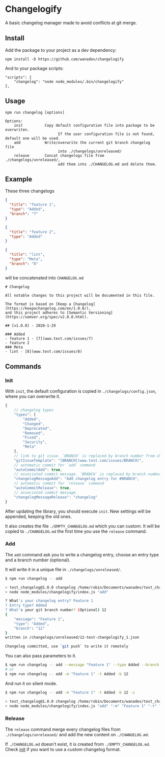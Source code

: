 # Changelogify

A basic changelog manager made to avoid conflicts at git merge.

## Install

Add the package to your project as a dev dependency:

    npm install -D https://github.com/wanadev/changelogify

And to your package scripts:

    "scripts": {
        "changelog": "node node_modules/.bin/changelogify"
    },

## Usage

    npm run changelog [options]

    Options:
        init          Copy default configuration file into package to be overwriten.
                            If the user configuration file is not found, default one will be used.
        add           Write/overwrite the current git branch changelog file 
                            into ./changelogs/unreleased/
        release       Concat changelogs file from ./changelogs/unreleased/,
                            add them into ./CHANGELOG.md and delete them.

## Example

These three changelogs

```json
{
  "title": "feature 1",
  "type": "Added",
  "branch": "7"
}
```

```json
{
  "title": "feature 2",
  "type": "Added"
}
```

```json
{
  "title": "lint",
  "type": "Meta",
  "branch": "8"
}
```

will be concatenated into `CHANGELOG.md`

    # Changelog

    All notable changes to this project will be documented in this file.

    The format is based on [Keep a Changelog](https://keepachangelog.com/en/1.0.0/),
    and this project adheres to [Semantic Versioning](https://semver.org/spec/v2.0.0.html).

    ## [v1.0.0] - 2020-1-29

    ### Added
    - feature 1 - [7](www.test.com/issues/7)
    - feature 2
    ### Meta
    - lint - [8](www.test.com/issues/8)

## Commands

### Init

With `init`, the default configuration is copied in `./changelogs/config.json`, where you can overwrite it.

```js
{
    // changelog types
    "types": [
        "Added",
        "Changed",
        "Deprecated",
        "Removed",
        "Fixed",
        "Security",
        "Meta"
    ],
    // link to git issue. `BRANCH` is replaced by branch number from changelog entry
    "gitIssueTemplate": "[BRANCH](www.test.com/issues/BRANCH)",
    // automatic commit for `add` command
    "autoCommitAdd": true,
    // associated commit message. `BRANCH` is replaced by branch number from changelog entry
    "changelogMessageAdd": "Add changelog entry for #BRANCH",
    // automatic commit for `release` command
    "autoCommitRelease": true,
    // associated commit message.
    "changelogMessageRelease": "changelog"
}
```

After updating the library, you should execute `init`. New settings will be appended, keeping the old ones.

It also creates the file `./EMPTY_CHANGELOG.md` which you can custom. It will be copied to `./CHANGELOG.md` the first time you use the `release` command.

### Add

The `add` command ask you to write a changelog entry, choose an entry type and a branch number (optional).

It will write it in a unique file in `./changelogs/unreleased/`.

```bash
$ npm run changelog -- add

> test_changelog@1.0.0 changelog /home/robin/Documents/wanadev/test_changelog
> node node_modules/changelogify/index.js "add"

? What's your changelog entry? Feature 1
? Entry type? Added
? What's your git branch number? (Optional) 12
{
    "message": "Feature 1",
    "type": "Added",
    "branch": "12"
}
written in /changelogs/unreleased/12-test-changelogify_1.json

Changelog committed, use `git push` to write it remotely
```

You can also pass parameters to it.

```bash 
$ npm run changelog -- add --message "Feature 1" --type Added --branch 12
# or
$ npm run changelog -- add -m "Feature 1" -t Added -b 12
```

And run it on silent mode.

```bash
$ npm run changelog -- add -m "Feature 1" -t Added -b 12 -s

> test_changelog@1.0.0 changelog /home/robin/Documents/wanadev/test_changelog
> node node_modules/changelogify/index.js "add" "-m" "Feature 1" "-t" "Added" "-b" "12" "-s"
```

### Release

The `release` command merge every changelog files from `./changelogs/unreleased/` and add the new content on `./CHANGELOG.md`.

If `./CHANGELOG.md` doesn't exist, it is created from `./EMPTY_CHANGELOG.md`. Check [init](https://github.com/wanadev/changelogify#init) if you want to use a custom changelog format.
